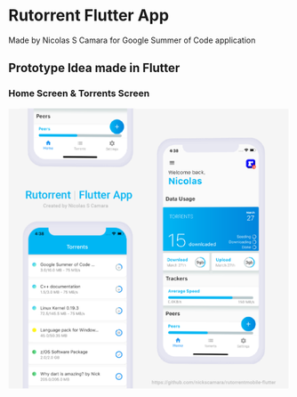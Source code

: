 # Rutorrent Flutter App
Made by Nicolas S Camara for Google Summer of Code application

## Prototype Idea made in Flutter
### Home Screen & Torrents Screen
![Alt text](/assets/FlutterAppNicolas.PNG?raw=true "Solution")



